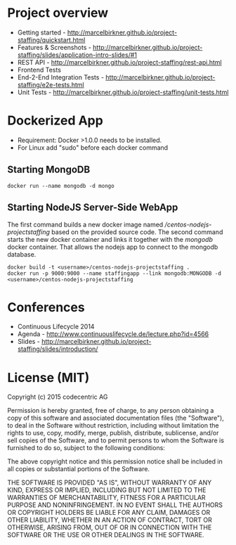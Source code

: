 # Project overview

- Getting started - http://marcelbirkner.github.io/project-staffing/quickstart.html
- Features & Screenshots - http://marcelbirkner.github.io/project-staffing/slides/application-intro-slides/#1
- REST API - http://marcelbirkner.github.io/project-staffing/rest-api.html
- Frontend Tests
 - End-2-End Integration Tests - http://marcelbirkner.github.io/project-staffing/e2e-tests.html
 - Unit Tests - http://marcelbirkner.github.io/project-staffing/unit-tests.html

# Dockerized App

- Requirement: Docker >1.0.0 needs to be installed.
- For Linux add "sudo" before each docker command

## Starting MongoDB

```
docker run --name mongodb -d mongo
```

## Starting NodeJS Server-Side WebApp

The first command builds a new docker image named *<username>/centos-nodejs-projectstaffing* based on the provided source code. The second command starts the new docker container and links it together with the *mongodb* docker container. That allows the nodejs app to connect to the mongodb database.

```
docker build -t <username>/centos-nodejs-projectstaffing .
docker run -p 9000:9000 --name staffingapp --link mongodb:MONGODB -d <username>/centos-nodejs-projectstaffing
```

# Conferences

- Continuous Lifecycle 2014 
 - Agenda - http://www.continuouslifecycle.de/lecture.php?id=4566
 - Slides - http://marcelbirkner.github.io/project-staffing/slides/introduction/
 
# License (MIT)

Copyright (c) 2015 codecentric AG

Permission is hereby granted, free of charge, to any person obtaining a copy of this software and associated documentation files (the "Software"), to deal in the Software without restriction, including without limitation the rights to use, copy, modify, merge, publish, distribute, sublicense, and/or sell copies of the Software, and to permit persons to whom the Software is furnished to do so, subject to the following conditions:

The above copyright notice and this permission notice shall be included in all copies or substantial portions of the Software.

THE SOFTWARE IS PROVIDED "AS IS", WITHOUT WARRANTY OF ANY KIND, EXPRESS OR IMPLIED, INCLUDING BUT NOT LIMITED TO THE WARRANTIES OF MERCHANTABILITY, FITNESS FOR A PARTICULAR PURPOSE AND NONINFRINGEMENT. IN NO EVENT SHALL THE AUTHORS OR COPYRIGHT HOLDERS BE LIABLE FOR ANY CLAIM, DAMAGES OR OTHER LIABILITY, WHETHER IN AN ACTION OF CONTRACT, TORT OR OTHERWISE, ARISING FROM, OUT OF OR IN CONNECTION WITH THE SOFTWARE OR THE USE OR OTHER DEALINGS IN THE SOFTWARE.
